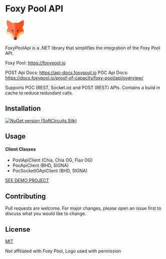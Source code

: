 # Foxy Pool API

<img src="https://raw.githubusercontent.com/ByronAP/FoxyPoolApi/main/Assets/fox-128.png" width="64px"> 

FoxyPoolApi is a .NET library that simplifies the integration of the Foxy Pool API.

Foxy Pool: https://foxypool.io

POST Api Docs: https://api-docs.foxypool.io
POC Api Docs: https://docs.foxypool.io/proof-of-capacity/foxy-pool/api/overview/

Supports POC (REST, Socket.io) and POST (REST) APIs.
Contains a build in cache to reduce redundant calls.


## Installation

[![NuGet version (SoftCircuits.Silk)](https://img.shields.io/nuget/v/FoxyPoolApi.svg?style=flat-square)](https://www.nuget.org/packages/FoxyPoolApi/)


## Usage

#### Client Classes
* PostApiClient (Chia, Chia OG, Flax OG)
* PocApiClient (BHD, SIGNA)
* PocSocketIOApiClient (BHD, SIGNA)

[SEE DEMO PROJECT](https://github.com/ByronAP/FoxyPoolApi/blob/main/FoxyPoolApiDemo/Program.cs)


## Contributing
Pull requests are welcome. For major changes, please open an issue first to discuss what you would like to change.


## License
[MIT](https://choosealicense.com/licenses/mit/)

Not affiliated with Foxy Pool, Logo used with permission
